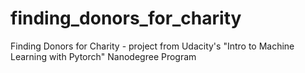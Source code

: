 # finding_donors_for_charity
Finding Donors for Charity - project from Udacity's "Intro to Machine Learning with Pytorch" Nanodegree Program
